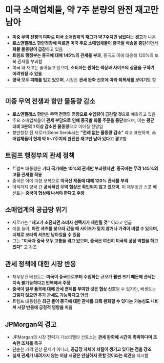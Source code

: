 # 미국 소매업체들, 약 7주 분량의 완전 재고만 남아


* **미중 무역 전쟁의 여파로 미국 소매업체의 재고가 약 7주치만 남았다는 경고**가 나옴
* **로스앤젤레스 항만청장에 따르면 미국 주요 소매업체들이 중국발 배송을 중단**하면서 **화물 물동량이 급감**하고 있음
* **트럼프 행정부는 중국에 대해 145%의 관세를 부과**, 중국도 이에 대응해 120%의 보복 관세를 부과함
* 미국 내 재고는 줄어들고 있으며, **소비자는 원하는 색상과 사이즈의 상품을 구하기 어려워질 수 있음**
* **양국 모두 피해를 입고 있으며**, 시장은 **관세 완화 신호에 따라 회복세를 보이기도** 함

---

미중 무역 전쟁과 항만 물동량 감소
-------------------

* **로스앤젤레스 항만**은 **무역 전쟁의 영향으로 수입량이 급감할 것**으로 예측하고 있음
* 주요 소매업체들이 **관세 부담으로 인해 중국발 화물 주문을 중단**했으며, 이는 **평균 대비 3분의 1 이상 감소한 물동량**으로 이어질 전망임
* 항만청장 진 세로카(Gene Seroka)는 **"전례 없는 물동량 감소"** 라고 표현하며, **소매업체들이 현재 약 5~7주치의 완전한 재고만 남아 있다고 경고**함

트럼프 행정부의 관세 정책
--------------

* 트럼프 대통령은 **기타 국가에는 10%의 관세만 부과했지만, 중국에는 무려 145%의 고율 관세를 적용**
* 중국은 이에 대한 보복으로 **미국산 제품에 대해 120% 관세를 부과**
* 아직까지 양국 간 **공식적인 무역 협상은 확인되지 않고 있으며**, 미 재무장관 스콧 베센트는 **중국이 협상에 나서야 한다고 주장**

소매업계의 공급망 위기
------------

* 세로카는 **"재고가 소진되면 소비자 선택지가 제한될 것"** 이라고 언급
* 예를 들어, **파란 셔츠를 찾으러 갔을 때 사이즈가 맞지 않거나 가격이 비쌀 수 있으며, 대체로 보라색 셔츠만 남아있을 수 있음**
* 그는 **"미국과 중국 모두 고통을 겪고 있으며, 중국은 여전히 미국의 공장 역할을 하고 있다"** 고 강조

관세 정책에 대한 시장 반응
---------------

* 재무장관 베센트는 **미국이 중국으로부터 수입하는 규모가 훨씬 크기 때문에 관세는 지속 불가능하다고 반복해서 주장**
* **중국이 일부 품목에 대해 관세 면제를 부여한 것은 협상 신호**일 수 있지만, 베센트는 **그렇지 않으면 추가 관세도 가능하다고 언급**
* 트럼프 대통령은 **최근 들어 중국에 대한 관세를 대폭 완화할 수 있다는 가능성도 내비쳐 시장 반등에 긍정적 영향을 미침**

JPMorgan의 경고
------------

* JPMorgan의 시장 전략가 가브리엘라 산토스는 **관세 완화에 시간이 촉박하다며 조속한 조치를 촉구**
* 단순한 가격 인상 문제가 아니라, **공급망 자체에 차질이 생기고 있다는 점을 강조**
* **실제 관세가 내려가지 않는 이상 시장은 안심하지 못할 것이라는 의견**을 제시함
